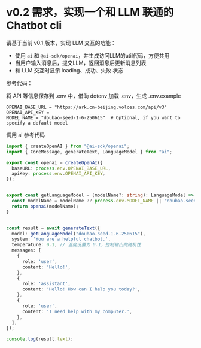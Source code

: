 # v0.2 需求，实现一个和 LLM 联通的 Chatbot cli

请基于当前 v0.1 版本，实现 LLM 交互的功能：

- 使用 `ai` 和 `@ai-sdk/openai`，并生成访问LLM的util代码，方便共用
- 当用户输入消息后，提交LLM，返回消息后更新消息列表
- 和 LLM 交互时显示 loading、成功、失败 状态


参考代码：

将 API 等信息保存到 .env 中，借助 dotenv 加载 .env，生成 .env.example 
```
OPENAI_BASE_URL = "https://ark.cn-beijing.volces.com/api/v3"
OPENAI_API_KEY = 
MODEL_NAME = "doubao-seed-1-6-250615"  # Optional, if you want to specify a default model
```


调用 ai 参考代码
```ts
import { createOpenAI } from "@ai-sdk/openai";
import { CoreMessage, generateText, LanguageModel } from "ai";

export const openai = createOpenAI({
  baseURL: process.env.OPENAI_BASE_URL,
  apiKey: process.env.OPENAI_API_KEY,
});


export const getLanguageModel = (modelName?: string): LanguageModel => {
  const modelName = modelName ?? process.env.MODEL_NAME || "doubao-seed-1-6-250615";
  return openai(modelName);
}


const result = await generateText({
  model: getLanguageModel("doubao-seed-1-6-250615"),
  system: 'You are a helpful chatbot.',
  temperature: 0.1, // 温度设置为 0.1，控制输出的随机性
  messages: [
    {
      role: 'user',
      content: 'Hello!',
    },
    {
      role: 'assistant',
      content: 'Hello! How can I help you today?',
    },
    {
      role: 'user',
      content: 'I need help with my computer.',
    },
  ],
});

console.log(result.text);
```